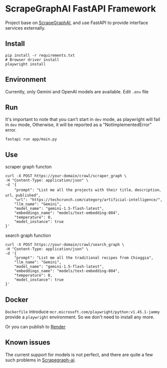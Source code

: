 # ScrapeGraphAI FastAPI Framework

Project base on [ScrapeGraphAI](https://github.com/ScrapeGraphAI/Scrapegraph-ai.git), and use FastAPI to provide interface services externally.

## Install

```shell
pip install -r requirements.txt
# Browser driver install
playwright install
```

## Environment
Currently, only Gemini and OpenAI models are available. Edit `.env` file

## Run
It's important to note that you can't start in `dev` mode, as playwright will fail in `dev` mode, Otherwise, it will be reported as a "NotImplementedError" error.
```shell
fastapi run app/main.py
```

## Use
scraper graph functon
```shell
curl -X POST https://your-domain/crawl/scraper_graph \
-H "Content-Type: application/json" \
-d '{
    "prompt": "List me all the projects with their title、description、url、published",
    "url": "https://techcrunch.com/category/artificial-intelligence/",
    "llm_name": "Gemini",
    "model_name": "gemini-1.5-flash-latest",
    "embeddings_name": "models/text-embedding-004",
    "temperature": 0,
    "model_instance": true
}'

```

search graph function
```shell
curl -X POST https://your-domain/crawl/search_graph \
-H "Content-Type: application/json" \
-d '{
    "prompt": "List me all the traditional recipes from Chioggia",
    "llm_name": "Gemini",
    "model_name": "gemini-1.5-flash-latest",
    "embeddings_name": "models/text-embedding-004",
    "temperature": 0,
    "model_instance": true
}'
```

## Docker
`Dockerfile` introduce `mcr.microsoft.com/playwright/python:v1.45.1-jammy` provide a `playwright` environment. So we don't need to install any more.

Or you can publish to [Render](https://render.com/)

## Known issues
The current support for models is not perfect, and there are quite a few such problems in [Scrapegraph-ai](https://github.com/ScrapeGraphAI/Scrapegraph-ai/issues).